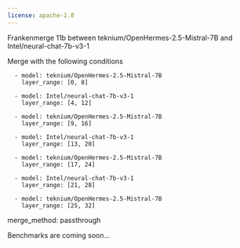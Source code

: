```yaml
---
license: apache-2.0
---
```


Frankenmerge 11b between teknium/OpenHermes-2.5-Mistral-7B and Intel/neural-chat-7b-v3-1

Merge with the following conditions


      - model: teknium/OpenHermes-2.5-Mistral-7B
        layer_range: [0, 8]

      - model: Intel/neural-chat-7b-v3-1
        layer_range: [4, 12]

      - model: teknium/OpenHermes-2.5-Mistral-7B
        layer_range: [9, 16]

      - model: Intel/neural-chat-7b-v3-1
        layer_range: [13, 20]

      - model: teknium/OpenHermes-2.5-Mistral-7B
        layer_range: [17, 24]

      - model: Intel/neural-chat-7b-v3-1
        layer_range: [21, 28]

      - model: teknium/OpenHermes-2.5-Mistral-7B
        layer_range: [25, 32]
merge_method: passthrough



Benchmarks are coming soon...
